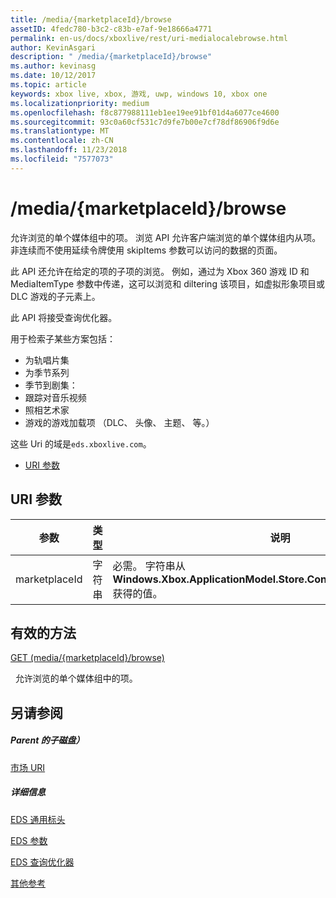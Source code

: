 ```yaml
---
title: /media/{marketplaceId}/browse
assetID: 4fedc780-b3c2-c83b-e7af-9e18666a4771
permalink: en-us/docs/xboxlive/rest/uri-medialocalebrowse.html
author: KevinAsgari
description: " /media/{marketplaceId}/browse"
ms.author: kevinasg
ms.date: 10/12/2017
ms.topic: article
keywords: xbox live, xbox, 游戏, uwp, windows 10, xbox one
ms.localizationpriority: medium
ms.openlocfilehash: f8c877988111eb1ee19ee91bf01d4a6077ce4600
ms.sourcegitcommit: 93c0a60cf531c7d9fe7b00e7cf78df86906f9d6e
ms.translationtype: MT
ms.contentlocale: zh-CN
ms.lasthandoff: 11/23/2018
ms.locfileid: "7577073"
---
```

# <a name="mediamarketplaceidbrowse"></a>/media/{marketplaceId}/browse
允许浏览的单个媒体组中的项。 浏览 API 允许客户端浏览的单个媒体组内从项。 非连续而不使用延续令牌使用 skipItems 参数可以访问的数据的页面。
 
此 API 还允许在给定的项的子项的浏览。 例如，通过为 Xbox 360 游戏 ID 和 MediaItemType 参数中传递，这可以浏览和 diltering 该项目，如虚拟形象项目或 DLC 游戏的子元素上。
 
此 API 将接受查询优化器。
 
用于检索子某些方案包括：
 
   * 为轨唱片集
   * 为季节系列
   * 季节到剧集：
   * 跟踪对音乐视频
   * 照相艺术家
   * 游戏的游戏加载项 （DLC、 头像、 主题、 等。）
  
这些 Uri 的域是`eds.xboxlive.com`。
 
  * [URI 参数](#ID4EMB)
 
<a id="ID4EMB"></a>

 
## <a name="uri-parameters"></a>URI 参数
 
| 参数| 类型| 说明| 
| --- | --- | --- | 
| marketplaceId| 字符串| 必需。 字符串从<b>Windows.Xbox.ApplicationModel.Store.Configuration.MarketplaceId</b>获得的值。| 
  
<a id="ID4ENC"></a>

 
## <a name="valid-methods"></a>有效的方法

[GET (media/{marketplaceId}/browse)](uri-medialocalebrowseget.md)

&nbsp;&nbsp;允许浏览的单个媒体组中的项。 
 
<a id="ID4EXC"></a>

 
## <a name="see-also"></a>另请参阅
 
<a id="ID4EZC"></a>

 
##### <a name="parent"></a>Parent 的子磁盘） 

[市场 URI](atoc-reference-marketplace.md)

  
<a id="ID4EDD"></a>

 
##### <a name="further-information"></a>详细信息 

[EDS 通用标头](../../additional/edscommonheaders.md)

 [EDS 参数](../../additional/edsparameters.md)

 [EDS 查询优化器](../../additional/edsqueryrefiners.md)

 [其他参考](../../additional/atoc-xboxlivews-reference-additional.md)

   